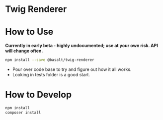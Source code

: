 # Twig Renderer

# How to Use

**Currently in early beta - highly undocumented; use at your own risk. API will change often.**

```bash
npm install --save @basalt/twig-renderer
```

- Pour over code base to try and figure out how it all works.
- Looking in tests folder is a good start.

# How to Develop

```bash
npm install
composer install
```
